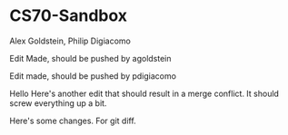 # CS70-Sandbox
Alex Goldstein, Philip Digiacomo

Edit Made, should be pushed by agoldstein

Edit made, should be pushed by pdigiacomo

Hello
Here's another edit that should result in a merge conflict.
It should screw everything up a bit.

Here's some changes. For git diff.
